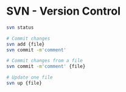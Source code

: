 # SVN - Version Control

```bash
svn status

# Commit changes
svn add {file}
svn commit -m'comment'

# Commit changes from a file
svn commit -m'comment' {file}

# Update one file
svn up {file}
```

